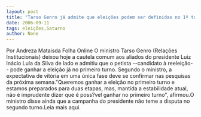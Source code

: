```yaml
---
layout: post
title: "Tarso Genro já admite que eleições podem ser definidas no 1º turno"
date: 2006-09-11
tags: eleições,Saturno
author: None
---
```

Por Andreza Mataisda Folha Online
O ministro Tarso Genro (Relações Institucionais) deixou hoje a cautela comum aos aliados do presidente Luiz Inácio Lula da Silva de lado e admitiu que o petista --candidato à reeleição-- pode ganhar a eleição já no primeiro turno. Segundo o ministro, a expectativa de vitória em uma única fase deve se confirmar nas pesquisas da próxima semana.\"Queremos ganhar a eleição no primeiro turno e estamos preparados para duas etapas, mas, mantida a estabilidade atual, não é imprudente dizer que é poss?vel ganhar no primeiro turno\", afirmou.O ministro disse ainda que a campanha do presidente não teme a disputa no segundo turno.Leia mais aqui. 